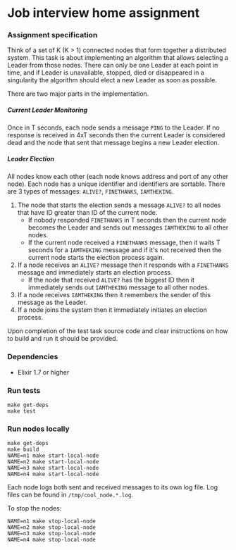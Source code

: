 # Job interview home assignment

### Assignment specification

Think of a set of K (K > 1) connected nodes that form together a distributed system. This task is about implementing an algorithm that allows selecting a Leader from those nodes. There can only be one Leader at each point in time, and if Leader is unavailable, stopped, died or disappeared in a singularity the algorithm should elect a new Leader as soon as possible.

There are two major parts in the implementation.

##### Current Leader Monitoring

Once in T seconds, each node sends a message `PING` to the Leader. If no response is received in 4xT seconds then the current Leader is considered dead and the node that sent that message begins a new Leader election.

##### Leader Election

All nodes know each other (each node knows address and port of any other node). Each node has a unique identifier and identifiers are sortable. There are 3 types of messages: `ALIVE?`, `FINETHANKS`, `IAMTHEKING`.

1. The node that starts the election sends a message `ALIVE?` to all nodes that have ID greater than ID of the current node.
   - If nobody responded `FINETHANKS` in T seconds then the current node becomes the Leader and sends out messages `IAMTHEKING` to all other nodes.
   - If the current node received a `FINETHANKS` message, then it waits T seconds for a `IAMTHEKING` message and if it's not received then the current node starts the election process again.
2. If a node receives an `ALIVE?` message then it responds with a `FINETHANKS` message and immediately starts an election process.
   - If the node that received `ALIVE?` has the biggest ID then it immediately sends out `IAMTHEKING` message to all other nodes.
3. If a node receives `IAMTHEKING` then it remembers the sender of this message as the Leader.
4. If a node joins the system then it immediately initiates an election process.

Upon completion of the test task source code and clear instructions on how to build and run it should be provided.

### Dependencies

- Elixir 1.7 or higher

### Run tests

```
make get-deps
make test
```

### Run nodes locally

```
make get-deps
make build
NAME=n1 make start-local-node
NAME=n2 make start-local-node
NAME=n3 make start-local-node
NAME=n4 make start-local-node
```

Each node logs both sent and received messages to its own log file. Log files can be found in `/tmp/cool_node.*.log`.

To stop the nodes:

```
NAME=n1 make stop-local-node
NAME=n2 make stop-local-node
NAME=n3 make stop-local-node
NAME=n4 make stop-local-node
```

